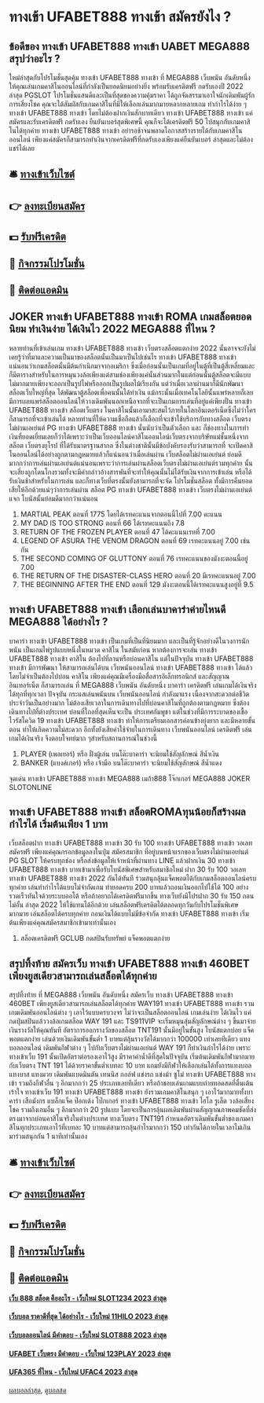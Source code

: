 # ทางเข้า UFABET888 ทางเข้า สมัครยังไง ?
## ข้อดีของ ทางเข้า UFABET888 ทางเข้า UABET MEGA888 สรุปว่าอะไร ?
ใหม่ล่าสุดกับโปรโมชั่นสุดคุ้ม ทางเข้า UFABET888 ทางเข้า ที่ MEGA888 เว็บพนัน อันดับหนึ่ง ให้คุณเล่นเกมคาสิโนออนไลน์ที่กำลังเป็นยอดนิยมอย่างยิ่ง พร้อมรับเครดิตฟรี กดรับเองปี 2022 ล่าสุด PGSLOT โปรโมชั่นแสนดีและเป็นที่สุดของความคุ้มราคา ได้ถูกจัดสรรมาเอาใจนักเดิมพันผู้รักการเสี่ยงโชค คุณจะได้สัมผัสกับเกมคาสิโนที่มีให้เลือกเล่นมากมายหลากหลายเกม ทำกำไรได้ง่าย ๆ ทางเข้า UFABET888 ทางเข้า โดยไม่ต้องฝากเงินสักบาทเดียว ทางเข้า UFABET888 ทางเข้า แค่สมัครและรับเครดิตฟรี กดรับเอง ยืนยันเบอร์สุดพิเศษนี้ คุณก็จะได้เครดิตฟรี 50 ไปสนุกกับเกมคาสิโนได้ทุกค่าย ทางเข้า UFABET888 ทางเข้า อย่ารอช้าจนพลาดโอกาสสร้างรายได้กับเกมคาสิโนออนไลน์ เพียงแค่สมัครก็สามารถทำเงินจากเครดิตฟรีที่กดรับเองเพียงแค่ยืนยันเบอร์ ล่าสุดและไม่ต้องแชร์ได้เลย

## 🛎 [ทางเข้าเว็บไซต์](https://bit.ly/3SdLNi2)
## 👉 [ลงทะเบียนสมัคร](https://bit.ly/3SdLNi2)
## 💵 [รับฟรีเครดิต](https://bit.ly/3dyRKHj)
## 👑 [กิจกรรมโปรโมชั่น](https://bit.ly/3dyRKHj)
## 📱 [ติดต่อแอดมิน](https://bit.ly/3dyRKHj)

## JOKER ทางเข้า UFABET888 ทางเข้า ROMA เกมสล็อตยอดนิยม ทำเงินง่าย ได้เงินไว 2022 MEGA888 ที่ไหน ?
หลายท่านที่เข้าเล่นเกม ทางเข้า UFABET888 ทางเข้า เว็บตรงสล็อตแตกง่าย 2022 นั้นอาจจะยังไม่เคยรู้ว่าที่มาและความเป็นมาของสล็อตนั้นเป็นมาเป็นไปเช่นไร ทางเข้า UFABET888 ทางเข้า แน่นอนว่าเกมสล็อตนั้นมีต้นกำเนิกมาจากอเมริกา ซึ่งเมื่อก่อนนั้นเป็นเกมที่อยู่ในตู้ที่เป็นตู้สี่เหลี่ยมและก็มีตารางสำหรับในการหมุนวงล้อเพียงแต่สามช่องเพียงแค่นั้นส่วนมากในแต่ก่อนนั้นตู้สล็อตจะมีแบบไม่มากมายเพียงจะออกเป็นรูปไพ่หรือออกเป็นรูปผลไม้เรียงกัน แต่ว่าเมื่อเวลาผ่านมาก็มีนักพัฒนาสล็อตเว็บใหญ่ที่สุด ได้พัฒนาตู้สล็อตเพื่อคนนั้นได้ทำเงิน แม้กระนั้นเมื่อเทคโนโลยีนั้นแพร่หลายก็เลยมีการเผยแพร่สล็อตออนไลน์ให้วางเดิมพันนอกเหนือจากที่จะเป็นเกมการเล่นที่อยู่แค่เพียงปั่น ทางเข้า UFABET888 ทางเข้า สล็อตเว็บตรง ในคาสิโนนั้นเอามาสะสมไว้ภายในโลกอินเตอร์เน็ตซึ่งไม่ว่าใครก็สามารถที่จะเข้าเล่นได้
หลายท่านที่ให้ความเชื่อถือแล้วก็เลือกที่จะเข้าใช้บริการกับทางสล็อต เว็บตรงไม่ผ่านเอเย่นต์ PG ทางเข้า UFABET888 ทางเข้า นั้นนับว่าเป็นตัวเลือก และ ก็ช่องทางในการทำเงินที่ยอดเยี่ยมเลยก็ว่าได้เพราะว่าเป็นเว็บออนไลน์คาสิโนออนไลน์เว็บตรงจากบริษัทแม่ชั้นหนึ่งจาก สล็อต เว็บตรงยุโรป ที่ได้รับมาตรฐานสากล ซึ่งในต่างชาตินั้นมีข้อบังคับรองรับว่าสามารถที่ จะเปิดคาสิโนออนไลน์ได้อย่างถูกตามกฎหมายแล้วก็แน่นอนว่าเมื่อเล่นผ่าน เว็บสล็อตไม่ผ่านเอเย่นต์ ย่อมดีมากกว่าการเล่นผ่านเอเย่นต์แน่นอนเพราะว่าการเล่นผ่านสล็อตเว็บตรงไม่ผ่านเอเย่นต์รวมทุกค่าย นั้นจะเสี่ยงถูกโดนโกงรวมทั้งจะมีคำกล่าวอ้างสารพันที่จะทำให้คุณนั้นไม่ได้รับเงินจากการเข้าเล่น หรือได้รับเงินช้าสำหรับในการเล่น และก็ทางเว็บที่ตรงนั้นยังสามารถที่จะจัด โปรโมชั่นสล็อต ทั้งมีการคืนยอดเสียให้อีกด้วยแน่ๆว่าการเล่นผ่าน สล็อต PG ทางเข้า UFABET888 ทางเข้า เว็บตรงไม่ผ่านเอเย่นต์ แจก โบนัสนั้นย่อมดีมากกว่าแน่นอน
1. MARTIAL PEAK ตอนที่ 1775 โดยได้เรทคะแนนจากตอนนี้ไปที่ 7.00 คะแนน
2. MY DAD IS TOO STRONG ตอนที่ 66 ได้เรทคะแนนถึง 7.8
3. RETURN OF THE FROZEN PLAYER ตอนที่ 47 ได้คะแนนเรทที่ 7.00
4. LEGEND OF ASURA THE VENOM DRAGON ตอนที่ 69 เรทคะแนนอยู่ 7.00 เช่นกัน
5. THE SECOND COMING OF GLUTTONY ตอนที่ 76 เรทคะแนนของมังงะตอนนี้อยู่ 7.00
6. THE RETURN OF THE DISASTER-CLASS HERO ตอนที่ 20 มีเรทคะแนนอยู่ 7.00
7. THE BEGINNING AFTER THE END ตอนที่ 129 มังงะตอนนี้ได้เรทคะแนนสูงอยู่ที่ 9.5

## ทางเข้า UFABET888 ทางเข้า เลือกเล่นบาคาร่าค่ายไหนดี MEGA888 ได้อย่างไร ?
บาคาร่า ทางเข้า UFABET888 ทางเข้า เป็นเกมที่เป็นที่นิยมมาก และเป็นที่รู้จักอย่างดีในวงการนักพนัน เป็นเกมไพ่รูปแบบหนึ่งในหมวด คาสิโน ในสมัยก่อน หากต้องการจะเล่น ทางเข้า UFABET888 ทางเข้า คาสิโน ต้องไปที่ลานหรือบ่อนคาสิโน แต่ในปัจจุบัน ทางเข้า UFABET888 ทางเข้า มีการพัฒนา ให้สามารถเล่นได้บน เว็บพนันออนไลน์ ทางเข้า UFABET888 ทางเข้า ได้แล้ว โดยไม่จำเป็นต้องไปบ่อน คาสิโน เพียงแค่คุณมีเครื่องมือสื่อสารอิเล็กทรอนิกส์ และสัญญาณอินเทอร์เน็ต ก็สามารถเล่น ที่ MEGA888 เว็บพนัน อันดับหนึ่ง บาคาร่า เครดิตฟรี เล่นเกมได้เงินจริง ได้ทุกที่ทุกเวลา
ปัจจุบัน กระแสเล่นพนันบน เว็บพนันออนไลน์ กำลังมาแรง เนื่องจากสะดวกต่อชีวิตประจำวันเป็นอย่างมาก ไม่ต้องเสียเวลาในการเดินทางไปที่บ่อนคาสิโนที่ถูกต้องตามกฎหมาย ซึ่งต้องเดินทางไปที่ต่างประเทศ บ่อนที่ใกลที่สุดเห็นจะเป็น ประเทศกัมพูชา แต่ในช่วงที่มีการระบาดของเชื้อไวรัสโควิด 19 ทางเข้า UFABET888 ทางเข้า ทำให้การเตรียมเอกสารค่อนข้างยุ่งยาก และมีหลายขั้นตอน ทำให้เกิดความไม่สะดวก อีกทั้งยังเสียค่าใช้จ่ายในการเดินทาง เว็บพนันออนไลน์ เครดิตฟรี เล่นเกมได้เงินจริง จึงตอบโจทย์มาก ๆสำหรับสถานการณ์ในช่วงนี้
1. PLAYER (เพลเยอร์) หรือ ฝั่งผู้เล่น บนโต๊ะบาคาร่า จะนิยมใช้สัญลักษณ์ สีน้ำเงิน
2. BANKER (แบงค์เกอร์) หรือ เจ้ามือ บนโต๊ะบาคาร่า จะนิยมใช้สัญลักษณ์ สีน้ำแดง

จุดเด่น ทางเข้า UFABET888 ทางเข้า MEGA888 เมก้า888 โจ๊กเกอร์ MEGA888 JOKER SLOTONLINE

## ทางเข้า UFABET888 ทางเข้า สล็อตROMAทุนน้อยก็สร้างผลกำไรได้ เริ่มต้นเพียง 1 บาท
เว็บสล็อตฝาก ทางเข้า UFABET888 ทางเข้า 30 รับ 100 ทางเข้า UFABET888 ทางเข้า วอเลท สมัครฟรี เพียงแค่คุณกรอกข้อมูลลงในปุ่ม สมัครสมาชิก ที่อยู่บนหน้าแรกของเว็บตรงไม่ผ่านเอเย่นต์ PG SLOT ให้ครบทุกช่อง หรือส่งข้อมูลให้เจ้าหน้าที่ผ่านทาง LINE แล้วฝากเงิน 30 ทางเข้า UFABET888 ทางเข้า บาทเข้ามาเพื่อรับโบนัสพิเศษสำหรับสมาชิกใหม่ ฝาก 30 รับ 100 วอเลท ทางเข้า UFABET888 ทางเข้า 2022 กันได้ทันที ร่วมสนุกลุ้นแจ็คพอตได้กับเกมสล็อตออนไลน์ครบทุกค่าย เล่นทำกำไรได้แบบไม่จำกัดเกม ทำยอดครบ 200 บาทแล้วถอนเงินออกไปใช้ได้ 100 อย่างรวดเร็วทันใจด้วยระบบออโต้ หรือถ้าอยากได้เครดิตฟรีมากขึ้น ทางเว็บยังมีโปรฝาก 30 รับ 150 ถอนไม่อั้น ล่าสุด 2022 ให้ใช้แทนได้อีกด้วย เล่นสล็อตฟรีเครดิตได้ตลอดทุกวันกับโปรโมชั่นพิเศษมากมาย เล่นสล็อตได้ครบทุกค่าย ถอนเงินได้แบบไม่มีข้อจำกัด ทางเข้า UFABET888 ทางเข้า เริ่มต้นเพียงแค่คุณสมัครสมาชิกเข้ามาเท่านั้นเอง
1. สล็อตเครดิตฟรี GCLUB กดสปินรับทรัพย์ แจ็คพอตแตกง่าย

## สรุปทิ้งท้าย สมัครเว็บ ทางเข้า UFABET888 ทางเข้า 460BET เพียงยูสเดียวสามารถเล่นสล็อตได้ทุกค่าย
สรุปทิ้งท้าย ที่ MEGA888 เว็บพนัน อันดับหนึ่ง สมัครเว็บ ทางเข้า UFABET888 ทางเข้า 460BET เพียงยูสเดียวสามารถเล่นสล็อตได้ทุกค่าย WAY191 ทางเข้า UFABET888 ทางเข้า รวมเกมเดิมพันออนไลน์ต่าง ๆ เอาไว้แบบครบวงจร ไม่ว่าจะเป็นสล็อตออนไลน์ เกมเล่นง่าย ได้เงินไว แค่กดปุ่มสปินแล้ววงล้อเกมสล็อต WAY 191 และ TS911VIP จะเริ่มหมุนสุ่มสัญลักษณ์ต่าง ๆ ขึ้นมาจ่ายเงินรางวัลให้คุณทันที อัตราการออกรางวัลของสล็อต TNT191 นั้นมีอยู่ในขั้นสูง โบนัสแตกบ่อย แจ็คพอตแตกง่าย เล่นด้วยเงินเดิมพันขั้นต่ำ 1 บาทแต่ลุ้นรางวัลได้มากกว่า 100000 เท่าเลยทีเดียว
แทงบอลออนไลน์ เดิมพันกีฬาต่าง ๆ ไปกับเว็บตรงไม่ผ่านเอเย่นต์ WAY 191 ก็ทำเงินกำไรได้ง่าย เพราะ ทางเข้าเว็บ 191 นั้นเปิดอัตราต่อรองเอาไว้สูง มีราคาค่าน้ำดีที่สุดในปัจจุบัน เริ่มต้นเดิมพันกีฬามากมายกับเว็บตรง TNT 191 ได้ด้วยราคาขั้นต่ำเบทละ 10 บาท แถมยังมีกีฬาให้เลือกเล่นได้ทั้งการแทงบอล แทงบาส แทงมวย เดิมพันแบดมินตัน เทนนิส กอล์ฟ แข่งรถ แข่งม้า ซูโม่ ทางเข้า UFABET888 ทางเข้า รวมถึงกีฬาอื่น ๆ อีกมากกว่า 25 ประเภทเลยทีเดียว
หรือถ้าชอบเล่นเกมแบบถ่ายทอดสดที่ตื่นเต้นเร้าใจ ทางเข้าเว็บ 191 ทางเข้า UFABET888 ทางเข้า ยังรวมเกมคาสิโนสนุก ๆ เอาไว้มากมายทั้งบาคาร่า เสือมังกร แบล็กแจ็ค ป๊อกเด้ง โป๊กเกอร์ ทางเข้า UFABET888 ทางเข้า ไฮโล รูเล็ต วงล้อเสี่ยงโชค รวมถึงเกมอื่น ๆ อีกมากกว่า 20 รูปแบบ โดยจะเป็นการลุ้นผลเดิมพันผ่านสัญญาณภาพคมชัดที่ส่งตรงมาจากบ่อนคาสิโนจริงในต่างประเทศ ทางเว็บตรง TNT191 กำหนดอัตราเดิมพันขั้นต่ำของเกมคาสิโนทุกประเภทเอาไว้ที่เบทละ 10 บาทแต่สามารถลุ้นกำไรมากกว่า 150 เท่ากันได้ภายในเวลาไม่เกิน มาร่วมสนุกกัน 1 นาทีเท่านั้นเอง

## 🛎 [ทางเข้าเว็บไซต์](https://bit.ly/3SdLNi2)
## 👉 [ลงทะเบียนสมัคร](https://bit.ly/3SdLNi2)
## 💵 [รับฟรีเครดิต](https://bit.ly/3dyRKHj)
## 👑 [กิจกรรมโปรโมชั่น](https://bit.ly/3dyRKHj)
## 📱 [ติดต่อแอดมิน](https://bit.ly/3dyRKHj)

#### [เว็บ 888 สล็อต คืออะไร - เว็บใหม่ SLOT1234 2023 ล่าสุด](https://atom.io/themes/เว็บ%20888%20สล็อต%20คืออะไร%20-%20เว็บใหม่%20slot1234%202023%20ล่าสุด)
#### [เว็บบอล ราคาดีที่สุด ได้อย่างไร - เว็บใหม่ 11HILO 2023 ล่าสุด](https://atom.io/themes/เว็บบอล%20ราคาดีที่สุด%20ได้อย่างไร%20-%20เว็บใหม่%2011hilo%202023%20ล่าสุด)
#### [เว็บบอลออนไลน์ มีคำตอบ - เว็บใหม่ SLOT888 2023 ล่าสุด](https://atom.io/themes/เว็บบอลออนไลน์%20มีคำตอบ%20-%20เว็บใหม่%20slot888%202023%20ล่าสุด)
#### [UFABET เว็บตรง มีคำตอบ - เว็บใหม่ 123PLAY 2023 ล่าสุด](https://atom.io/themes/ufabet%20เว็บตรง%20มีคำตอบ%20-%20เว็บใหม่%20123play%202023%20ล่าสุด)
#### [UFA365 ที่ไหน - เว็บใหม่ UFAC4 2023 ล่าสุด](https://atom.io/themes/ufa365%20ที่ไหน%20-%20เว็บใหม่%20ufac4%202023%20ล่าสุด)

[ผลบอลล่าสุด](https://siamsport.tv "ผลบอลล่าสุด"), [ดูบอลสด](https://siamsport.tv/ดูบอลสด "ดูบอลสด")
